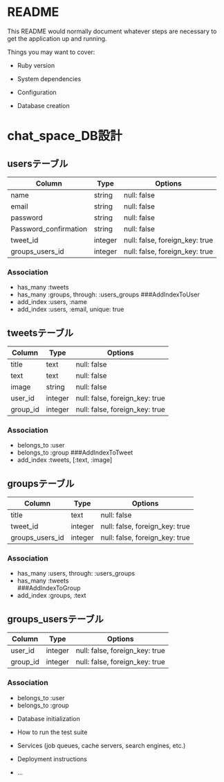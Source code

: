 # README

This README would normally document whatever steps are necessary to get the
application up and running.

Things you may want to cover:

* Ruby version

* System dependencies

* Configuration

* Database creation

# chat_space_DB設計
## usersテーブル
|Column|Type|Options|
|------|----|-------|
|name|string|null: false|
|email|string|null: false|
|password|string|null: false|
|Password_confirmation|string|null: false|
|tweet_id|integer|null: false, foreign_key: true|
|groups_users_id|integer|null: false, foreign_key: true|
### Association
- has_many :tweets
- has_many :groups, through:  :users_groups
###AddIndexToUser
- add_index :users, :name
- add_index :users, :email, unique: true


## tweetsテーブル
|Column|Type|Options|
|------|----|-------|
|title|text|null: false|
|text|text|null: false|
|image|string|null: false|
|user_id|integer|null: false, foreign_key: true|
|group_id|integer|null: false, foreign_key: true|
### Association
- belongs_to :user
- belongs_to :group
###AddIndexToTweet
- add_index :tweets, [:text, :image]

## groupsテーブル
|Column|Type|Options|
|------|----|-------|
|title|text|null: false|
|tweet_id|integer|null: false, foreign_key: true|
|groups_users_id|integer|null: false, foreign_key: true|
### Association
- has_many :users,   through:  :users_groups
- has_many :tweets  
###AddIndexToGroup
- add_index :groups, :text


## groups_usersテーブル
|Column|Type|Options|
|------|----|-------|
|user_id|integer|null: false, foreign_key: true|
|group_id|integer|null: false, foreign_key: true|
### Association
- belongs_to :user
- belongs_to :group

* Database initialization

* How to run the test suite

* Services (job queues, cache servers, search engines, etc.)

* Deployment instructions

* ...
